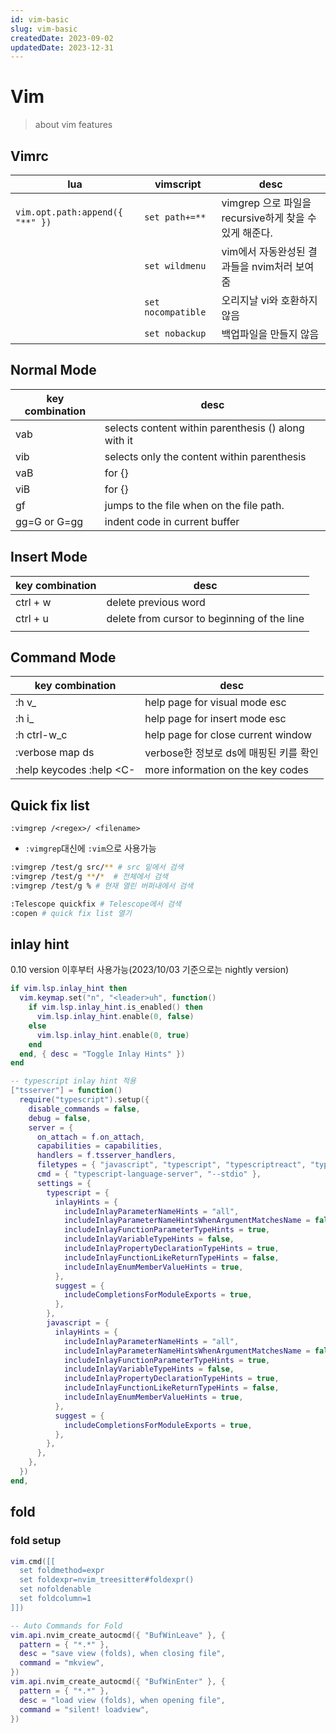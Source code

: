 ```yaml
---
id: vim-basic
slug: vim-basic
createdDate: 2023-09-02
updatedDate: 2023-12-31
---
```


# Vim

> about vim features

## Vimrc

| lua                             | vimscript          | desc                                                   |
|---------------------------------|--------------------|--------------------------------------------------------|
| `vim.opt.path:append({ "**" })` | `set path+=**`     | vimgrep 으로 파일을 recursive하게 찾을 수 있게 해준다. |
|                                 | `set wildmenu`     | vim에서 자동완성된 결과들을 nvim처러 보여줌            |
|                                 | `set nocompatible` | 오리지날 vi와 호환하지 않음                            |
|                                 | `set nobackup`     | 백업파일을 만들지 않음                                 |


## Normal Mode

| key combination | desc                                                |
|-----------------|-----------------------------------------------------|
| vab             | selects content within parenthesis () along with it |
| vib             | selects only the content within parenthesis         |
| vaB             | for {}                                              |
| viB             | for {}                                              |
| gf              | jumps to the file when on the file path.            |
| gg=G or G=gg    | indent code in current buffer                       |


## Insert Mode

| key combination | desc                                        |
|-----------------|---------------------------------------------|
| ctrl + w        | delete previous word                        |
| ctrl + u        | delete from cursor to beginning of the line |
|                 |                                             |


## Command Mode

| key combination          | desc                                   |
|--------------------------|----------------------------------------|
| :h v_<Esc>               | help page for visual mode esc          |
| :h i_<Esc>               | help page for insert mode esc          |
| :h ctrl-w_c              | help page for close current window     |
| :verbose map ds          | verbose한 정보로 ds에 매핑된 키를 확인 |
| :help keycodes :help <C- | more information on the key codes      |


## Quick fix list

`:vimgrep /<regex>/ <filename>`
- `:vimgrep`대신에 `:vim`으로 사용가능

```bash
:vimgrep /test/g src/** # src 밑에서 검색
:vimgrep /test/g **/*  # 전체에서 검색
:vimgrep /test/g % # 현재 열린 버퍼내에서 검색

:Telescope quickfix # Telescope에서 검색
:copen # quick fix list 열기
```


## inlay hint
0.10 version 이후부터 사용가능(2023/10/03 기준으로는 nightly version)
```lua
if vim.lsp.inlay_hint then
  vim.keymap.set("n", "<leader>uh", function()
    if vim.lsp.inlay_hint.is_enabled() then
      vim.lsp.inlay_hint.enable(0, false)
    else
      vim.lsp.inlay_hint.enable(0, true)
    end
  end, { desc = "Toggle Inlay Hints" })
end
```

```lua
-- typescript inlay hint 적용
["tsserver"] = function()
  require("typescript").setup({
    disable_commands = false,
    debug = false,
    server = {
      on_attach = f.on_attach,
      capabilities = capabilities,
      handlers = f.tsserver_handlers,
      filetypes = { "javascript", "typescript", "typescriptreact", "typescript.tsx" },
      cmd = { "typescript-language-server", "--stdio" },
      settings = {
        typescript = {
          inlayHints = {
            includeInlayParameterNameHints = "all",
            includeInlayParameterNameHintsWhenArgumentMatchesName = false,
            includeInlayFunctionParameterTypeHints = true,
            includeInlayVariableTypeHints = false,
            includeInlayPropertyDeclarationTypeHints = true,
            includeInlayFunctionLikeReturnTypeHints = false,
            includeInlayEnumMemberValueHints = true,
          },
          suggest = {
            includeCompletionsForModuleExports = true,
          },
        },
        javascript = {
          inlayHints = {
            includeInlayParameterNameHints = "all",
            includeInlayParameterNameHintsWhenArgumentMatchesName = false,
            includeInlayFunctionParameterTypeHints = true,
            includeInlayVariableTypeHints = false,
            includeInlayPropertyDeclarationTypeHints = true,
            includeInlayFunctionLikeReturnTypeHints = false,
            includeInlayEnumMemberValueHints = true,
          },
          suggest = {
            includeCompletionsForModuleExports = true,
          },
        },
      },
    },
  })
end,
```

## fold

### fold setup
```lua
vim.cmd([[
  set foldmethod=expr
  set foldexpr=nvim_treesitter#foldexpr()
  set nofoldenable
  set foldcolumn=1
]])

-- Auto Commands for Fold
vim.api.nvim_create_autocmd({ "BufWinLeave" }, {
  pattern = { "*.*" },
  desc = "save view (folds), when closing file",
  command = "mkview",
})
vim.api.nvim_create_autocmd({ "BufWinEnter" }, {
  pattern = { "*.*" },
  desc = "load view (folds), when opening file",
  command = "silent! loadview",
})
```
